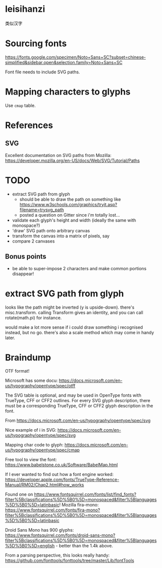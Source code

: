 # leisihanzi
类似汉字

# Sourcing fonts

https://fonts.google.com/specimen/Noto+Sans+SC?subset=chinese-simplified&sidebar.open&selection.family=Noto+Sans+SC

Font file needs to include SVG paths.

# Mapping characters to glyphs

Use `cmap` table.

# References

## SVG

Excellent documentation on SVG paths from Mozilla: https://developer.mozilla.org/en-US/docs/Web/SVG/Tutorial/Paths


# TODO
 * extract SVG path from glyph
   * should be able to draw the path on something like https://www.w3schools.com/graphics/tryit.asp?filename=trysvg_path
   * posted a question on Gitter since i'm totally lost...
 * validate each glyph's height and width (ideally the same with monospace?)
 * 'draw' SVG path onto arbitrary canvas
 * transform the canvas into a matrix of pixels, say
 * compare 2 canvases

## Bonus points
 * be able to super-impose 2 characters and make common portions disappear! 

# extract SVG path from glyph

looks like the path might be inverted (y is upside-down). there's misc.transform. calling Transform gives an identity, and you can call rotate(math.pi) for instance.

would make a lot more sense if i could draw something i recognised instead, but no go. there's also a scale method which may come in handy later.

# Braindump

OTF format!

Microsoft has some docu: https://docs.microsoft.com/en-us/typography/opentype/spec/otff

The SVG table is optional, and may be used in OpenType fonts with TrueType, CFF or CFF2 outlines. For every SVG glyph description, there must be a corresponding TrueType, CFF or CFF2 glyph description in the font.

From <https://docs.microsoft.com/en-us/typography/opentype/spec/svg> 


Nice example of i in SVG: https://docs.microsoft.com/en-us/typography/opentype/spec/svg

Mapping char code to glyph: https://docs.microsoft.com/en-us/typography/opentype/spec/cmap

Free tool to view the font: https://www.babelstone.co.uk/Software/BabelMap.html

If I ever wanted to find out how a font engine worked: https://developer.apple.com/fonts/TrueType-Reference-Manual/RM02/Chap2.html#how_works

Found one on https://www.fontsquirrel.com/fonts/list/find_fonts?filter%5Bclassifications%5D%5B0%5D=monospaced&filter%5Blanguages%5D%5B0%5D=latinbasic!
Mozilla fira-mono: https://www.fontsquirrel.com/fonts/fira-mono?filter%5Bclassifications%5D%5B0%5D=monospaced&filter%5Blanguages%5D%5B0%5D=latinbasic


Droid Sans Mono has 900 glyphs: https://www.fontsquirrel.com/fonts/droid-sans-mono?filter%5Bclassifications%5D%5B0%5D=monospaced&filter%5Blanguages%5D%5B0%5D=english - better than the 1.4k above.

From a parsing perspective, this looks really handy: https://github.com/fonttools/fonttools/tree/master/Lib/fontTools

